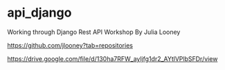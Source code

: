 # api_django

Working through Django Rest API Workshop By Julia Looney

https://github.com/jlooney?tab=repositories

https://drive.google.com/file/d/130ha7RFW_ayljfg1dr2_AYtlVPlbSFDr/view
